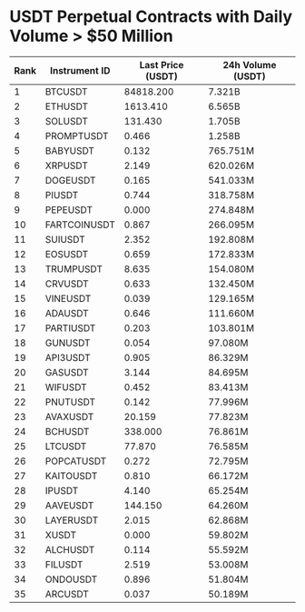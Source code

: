 # USDT Perpetual Contracts with Daily Volume > $50 Million

| Rank | Instrument ID | Last Price (USDT) | 24h Volume (USDT) |
|------|---------------|-------------------|-------------------|
| 1 | BTCUSDT | 84818.200 | 7.321B |
| 2 | ETHUSDT | 1613.410 | 6.565B |
| 3 | SOLUSDT | 131.430 | 1.705B |
| 4 | PROMPTUSDT | 0.466 | 1.258B |
| 5 | BABYUSDT | 0.132 | 765.751M |
| 6 | XRPUSDT | 2.149 | 620.026M |
| 7 | DOGEUSDT | 0.165 | 541.033M |
| 8 | PIUSDT | 0.744 | 318.758M |
| 9 | PEPEUSDT | 0.000 | 274.848M |
| 10 | FARTCOINUSDT | 0.867 | 266.095M |
| 11 | SUIUSDT | 2.352 | 192.808M |
| 12 | EOSUSDT | 0.659 | 172.833M |
| 13 | TRUMPUSDT | 8.635 | 154.080M |
| 14 | CRVUSDT | 0.633 | 132.450M |
| 15 | VINEUSDT | 0.039 | 129.165M |
| 16 | ADAUSDT | 0.646 | 111.660M |
| 17 | PARTIUSDT | 0.203 | 103.801M |
| 18 | GUNUSDT | 0.054 | 97.080M |
| 19 | API3USDT | 0.905 | 86.329M |
| 20 | GASUSDT | 3.144 | 84.695M |
| 21 | WIFUSDT | 0.452 | 83.413M |
| 22 | PNUTUSDT | 0.142 | 77.996M |
| 23 | AVAXUSDT | 20.159 | 77.823M |
| 24 | BCHUSDT | 338.000 | 76.861M |
| 25 | LTCUSDT | 77.870 | 76.585M |
| 26 | POPCATUSDT | 0.272 | 72.795M |
| 27 | KAITOUSDT | 0.810 | 66.172M |
| 28 | IPUSDT | 4.140 | 65.254M |
| 29 | AAVEUSDT | 144.150 | 64.260M |
| 30 | LAYERUSDT | 2.015 | 62.868M |
| 31 | XUSDT | 0.000 | 59.802M |
| 32 | ALCHUSDT | 0.114 | 55.592M |
| 33 | FILUSDT | 2.519 | 53.008M |
| 34 | ONDOUSDT | 0.896 | 51.804M |
| 35 | ARCUSDT | 0.037 | 50.189M |
